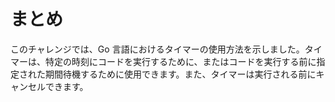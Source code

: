 # まとめ

このチャレンジでは、Go 言語におけるタイマーの使用方法を示しました。タイマーは、特定の時刻にコードを実行するために、またはコードを実行する前に指定された期間待機するために使用できます。また、タイマーは実行される前にキャンセルできます。
